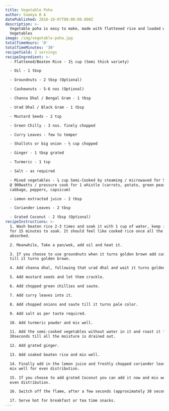 ```yaml
---
title: Vegetable Poha
author: Sowmya B A
datePublished: 2016-10-07T00:00:00.000Z
description: >-
  Vegetable poha is easy to make, made with flattened rice and loaded with lots
  Vegetables
image: /img/vegetable-poha.jpg
totalTimeHours: '0'
totalTimeMinutes: '30'
recipeYield: 2 servings
recipeIngredient: >-
  - Flattened/Beaten Rice - 1½ cup (Semi thick variety)

  - Oil - 1 tbsp

  - Groundnuts - 2 tbsp (Optional)

  - Cashewnuts - 5-6 nos (Optional)

  - Channa Dhal / Bengal Gram - 1 tbsp

  - Urad Dhal / Black Gram - 1 tbsp

  - Mustard Seeds - 2 tsp

  - Green Chilly - 3 nos. finely chopped

  - Curry Leaves - few to temper

  - Shallots or big onion - ½ cup chopped

  - Ginger - 1 tbsp grated

  - Turmeric - 1 tsp

  - Salt - as required

  - Mixed vegetables - ¾ cup Semi-Cooked by steaming / microwaved for 5 minutes
  @ 900watts / pressure cook for 1 whistle (carrots, potato, green peas,
  cabbage, peppers, capsicum)

  - Lemon extracted juice - 2 tbsp

  - Coriander Leaves - 2 tbsp

  - Grated Coconut - 2 tbsp (Optional)
recipeInstructions: >-
  1. Wash beaten rice 2-3 times and soak it with 1 cup of water, keep it aside
  for 15 minutes to soak. It should feel like cooked rice once all the water is
  absorbed.

  2. Meanwhile, Take a pan/wok, add oil and heat it.

  3. If you choose to use groundnuts when it turns golden brown add cashew. Fry
  till it turns golden brown.

  4. Add channa dhal, following that urad dhal and wait it turns golden brown.

  5. Add mustard seeds and let them crackle.

  6. Add chopped green chillies and saute.

  7. Add curry leaves into it.

  8. Add chopped onions and saute till it turns pale color.

  9. Add salt as per taste required.

  10. Add turmeric powder and mix well.

  11. Add the semi-cooked vegetables without water in it and roast it for
  30seconds till all the moisture is drained out.

  12. Add grated ginger.

  13. Add soaked beaten rice and mix well.

  14. Finally add in the lemon juice and freshly chopped coriander leaves and
  mix well for even distribution.

  15. If you choose to add grated Coconut you can add it now and mix well for
  even distribution.

  16. Switch off the flame, after a few seconds (approximately 30 seconds).

  17. Serve hot for breakfast or tea time snacks.
---
```




